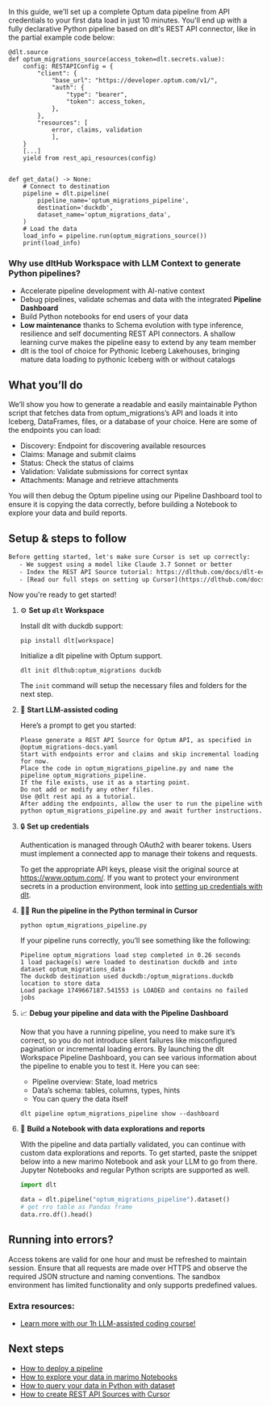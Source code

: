 In this guide, we'll set up a complete Optum data pipeline from API credentials to your first data load in just 10 minutes. You'll end up with a fully declarative Python pipeline based on dlt's REST API connector, like in the partial example code below:

```python-outcome
@dlt.source
def optum_migrations_source(access_token=dlt.secrets.value):
    config: RESTAPIConfig = {
        "client": {
            "base_url": "https://developer.optum.com/v1/",
            "auth": {
                "type": "bearer",
                "token": access_token,
            },
        },
        "resources": [
            error, claims, validation
            ],
    }
    [...]
    yield from rest_api_resources(config)


def get_data() -> None:
    # Connect to destination
    pipeline = dlt.pipeline(
        pipeline_name='optum_migrations_pipeline',
        destination='duckdb',
        dataset_name='optum_migrations_data', 
    )
    # Load the data
    load_info = pipeline.run(optum_migrations_source())
    print(load_info) 
```

### Why use dltHub Workspace with LLM Context to generate Python pipelines?

- Accelerate pipeline development with AI-native context
- Debug pipelines, validate schemas and data with the integrated **Pipeline Dashboard**
- Build Python notebooks for end users of your data
- **Low maintenance** thanks to Schema evolution with type inference, resilience and self documenting REST API connectors. A shallow learning curve makes the pipeline easy to extend by any team member
- dlt is the tool of choice for Pythonic Iceberg Lakehouses, bringing mature data loading to pythonic Iceberg with or without catalogs

## What you’ll do

We’ll show you how to generate a readable and easily maintainable Python script that fetches data from optum_migrations’s API and loads it into Iceberg, DataFrames, files, or a database of your choice. Here are some of the endpoints you can load:

- Discovery: Endpoint for discovering available resources
- Claims: Manage and submit claims
- Status: Check the status of claims
- Validation: Validate submissions for correct syntax
- Attachments: Manage and retrieve attachments

You will then debug the Optum pipeline using our Pipeline Dashboard tool to ensure it is copying the data correctly, before building a Notebook to explore your data and build reports.

## Setup & steps to follow

```default
Before getting started, let's make sure Cursor is set up correctly:
   - We suggest using a model like Claude 3.7 Sonnet or better
   - Index the REST API Source tutorial: https://dlthub.com/docs/dlt-ecosystem/verified-sources/rest_api/ and add it to context as **@dlt rest api**
   - [Read our full steps on setting up Cursor](https://dlthub.com/docs/dlt-ecosystem/llm-tooling/cursor-restapi#23-configuring-cursor-with-documentation)
```

Now you're ready to get started!

1. ⚙️ **Set up `dlt` Workspace**
    
    Install dlt with duckdb support:
    ```shell
    pip install dlt[workspace]
    ```

    Initialize a dlt pipeline with Optum support.
    ```shell
    dlt init dlthub:optum_migrations duckdb
    ```

    The `init` command will setup the necessary files and folders for the next step.
    
2. 🤠 **Start LLM-assisted coding**
    
    Here’s a prompt to get you started:
    
    ```prompt
    Please generate a REST API Source for Optum API, as specified in @optum_migrations-docs.yaml 
    Start with endpoints error and claims and skip incremental loading for now. 
    Place the code in optum_migrations_pipeline.py and name the pipeline optum_migrations_pipeline. 
    If the file exists, use it as a starting point. 
    Do not add or modify any other files. 
    Use @dlt rest api as a tutorial. 
    After adding the endpoints, allow the user to run the pipeline with python optum_migrations_pipeline.py and await further instructions.
    ```

    
3. 🔒 **Set up credentials** 
    
    Authentication is managed through OAuth2 with bearer tokens. Users must implement a connected app to manage their tokens and requests.
    
    To get the appropriate API keys, please visit the original source at https://www.optum.com/.
    If you want to protect your environment secrets in a production environment, look into [setting up credentials with dlt](https://dlthub.com/docs/walkthroughs/add_credentials).
    
4. 🏃‍♀️ **Run the pipeline in the Python terminal in Cursor**
    
    ```shell
    python optum_migrations_pipeline.py
    ```
    
    If your pipeline runs correctly, you’ll see something like the following:
    
    ```shell
    Pipeline optum_migrations load step completed in 0.26 seconds
    1 load package(s) were loaded to destination duckdb and into dataset optum_migrations_data
    The duckdb destination used duckdb:/optum_migrations.duckdb location to store data
    Load package 1749667187.541553 is LOADED and contains no failed jobs
    ```
    
5. 📈 **Debug your pipeline and data with the Pipeline Dashboard**

    Now that you have a running pipeline, you need to make sure it’s correct, so you do not introduce silent failures like misconfigured pagination or incremental loading errors. By launching the dlt Workspace Pipeline Dashboard, you can see various information about the pipeline to enable you to test it. Here you can see:
    - Pipeline overview: State, load metrics
    - Data’s schema: tables, columns, types, hints
    - You can query the data itself
    
    ```shell
    dlt pipeline optum_migrations_pipeline show --dashboard
    ```
    
6. 🐍 **Build a Notebook with data explorations and reports**

    With the pipeline and data partially validated, you can continue with custom data explorations and reports. To get started, paste the snippet below into a new marimo Notebook and ask your LLM to go from there. Jupyter Notebooks and regular Python scripts are supported as well.

    
    ```python
    import dlt

   data = dlt.pipeline("optum_migrations_pipeline").dataset()
   # get rro table as Pandas frame
   data.rro.df().head()
    ```

## Running into errors?

Access tokens are valid for one hour and must be refreshed to maintain session. Ensure that all requests are made over HTTPS and observe the required JSON structure and naming conventions. The sandbox environment has limited functionality and only supports predefined values.

### Extra resources:

- [Learn more with our 1h LLM-assisted coding course!](https://www.youtube.com/watch?v=GGid70rnJuM)

## Next steps

- [How to deploy a pipeline](https://dlthub.com/docs/walkthroughs/deploy-a-pipeline)
- [How to explore your data in marimo Notebooks](https://dlthub.com/docs/general-usage/dataset-access/marimo)
- [How to query your data in Python with dataset](https://dlthub.com/docs/general-usage/dataset-access/dataset)
- [How to create REST API Sources with Cursor](https://dlthub.com/docs/dlt-ecosystem/llm-tooling/cursor-restapi)